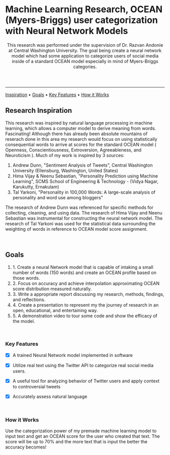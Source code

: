 <header>
  <h1  align="left">Machine Learning Research, OCEAN (Myers-Briggs) user categorization with Neural Network Models</h1>
 



</p>
  <p>
    This research was performed under the supervision of Dr. Razvan Andonie at Central Washington University. The goal being create a neural network model which had some application to categorize users of social media inside of a standard OCEAN model especially in mind of Myers-Briggs categories. 
  </p>
</header>

<!-- table of contents-->
<nav>
      <hr>
      <p align="left">
	    <a href="#inspiration">Inspiration</a> •
         <a href="#goals">Goals</a> •
            <a href="#key-features">Key Features</a> •
            <a href="#how-to-use">How it Works</a> 

</nav>

<section id="inspiration">

  <h1>Research Inspiration</h1>
  <p>
    This research was inspired by natural language processing in machine learning, which allows a computer model to derive meaning from words. Fascinating! Although there has already been absolute mountains of reserach done in this area my research would focus on using statistically consequential words to arrive at scores for the standard OCEAN model ( Openness, Conscientiousness, Extroversion, Agreeableness, and Neuroticism ). Much of my work is inspired by 3 sources: 
    <ol>
      <li>Andrew Dunn, "Sentiment Analysis of Tweets", Central Washington University (Ellensburg, Washington, United States) </li>
      <li>Hima Vijay & Neenu Sebastian, "Personality Prediction using Machine Learning", SCMS School of Engineering & Technology -  (Vidya Nagar, Karukutty, Ernakulam)</li>
      <li>Tal Yarkoni, "Personality in 100,000 Words: A large-scale analysis of personality and word use among bloggers"</li>
    </ol>

The research of Andrew Dunn was referenced for specific methods for collecting, cleaning, and using data. The research of Hima Vijay and Neenu Sebastian was instrumental for constructing the neural network model. The research of Tal Yarkoni was used for the statistical data surrounding the weighting of words in reference to OCEAN model score assignment.
  </p>
  <br/>
</section>

<section id="goals">
  <h1>Goals</h1>
  <p>
    
  <ol>
    <li>
     1. Create a neural Network model that is capable of intaking a small number of words (150 words) and create an OCEAN profile based on those words.
    </li>
    <li>
      2. Focus on accuracy and achieve interpolation approximating OCEAN score distribution measured naturally.
    </li>
    <li>
      3. Write a appropriate report discussing my research, methods, findings, and reflections.
    </li>
    <li>
      4. Create a presentation to represent my the journey of research in an open, educational, and entertaining way.
    </li>
    <li>
      5. A demonstration video to tour some code and show the efficacy of the model.
    </li>
  </ol>
    
  </p>
  <br/>
</section>

<section id="key-features">
  <!-- Demonstration GIF -->
  <article>
    <h1>Key Features</h1>


      
- [x] A trained Neural Network model implemented in software
- [x] Utilize real text using the Twitter API to categorize real social media users.
- [x] A useful tool for analyzing behavior of Twitter users and apply context to controversial tweets

- [x] Accurately assess natural language 


  </article>
  <br/>
</section>

<section id="how-to-use">
  <article>
    <h1>How it Works</h1>
    <p>Use the categorization power of my premade machine learning model to input text and get an OCEAN score for the user who created that text. The score will be up to 70% and the more text that is input the better the accuracy becomes!</p>


  </article>
  <br/>
</section>

